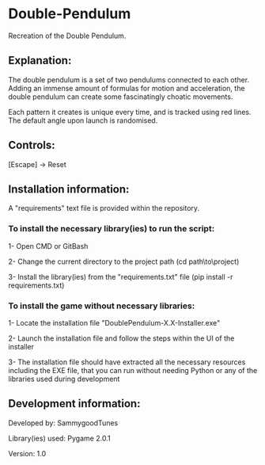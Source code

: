 # Double-Pendulum
Recreation of the Double Pendulum.

## Explanation:

The double pendulum is a set of two pendulums connected to each other.
Adding an immense amount of formulas for motion and acceleration, the double pendulum can create some fascinatingly choatic movements.

Each pattern it creates is unique every time, and is tracked using red lines.
The default angle upon launch is randomised.


## Controls:

[Escape] -> Reset


## Installation information:

A "requirements" text file is provided within the repository.


### To install the necessary library(ies) to run the script:

1- Open CMD or GitBash


2- Change the current directory to the project path (cd path\\to\\project)


3- Install the library(ies) from the "requirements.txt" file (pip install -r requirements.txt)


### To install the game without necessary libraries:

1- Locate the installation file "DoublePendulum-X.X-Installer.exe"


2- Launch the installation file and follow the steps within the UI of the installer


3- The installation file should have extracted all the necessary resources including the EXE file, that you can run without needing Python or any of the libraries used during development


## Development information:

Developed by: SammygoodTunes


Library(ies) used: Pygame 2.0.1


Version: 1.0
